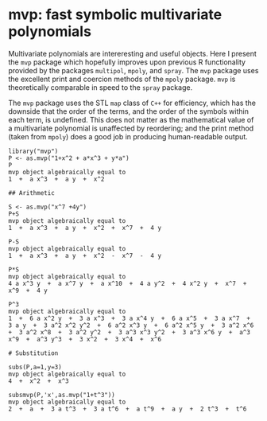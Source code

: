 # mvp: fast symbolic multivariate polynomials

Multivariate polynomials are intereresting and useful objects.  Here I
present the `mvp` package which hopefully improves upon previous R
functionality provided by the packages `multipol`, `mpoly`, and
`spray`.  The `mvp` package uses the excellent print and coercion
methods of the `mpoly` package.  `mvp` is theoretically comparable in
speed to the `spray` package.

The `mvp` package uses the STL `map` class of `C++` for efficiency,
which has the downside that the order of the terms, and the order of
the symbols within each term, is undefined.  This does not matter as
the mathematical value of a multivariate polynomial is unaffected by
reordering; and the print method (taken from `mpoly`) does a good job
in producing human-readable output.


```
library("mvp")
P <- as.mvp("1+x^2 + a*x^3 + y*a")
P
mvp object algebraically equal to
1  +  a x^3  +  a y  +  x^2

## Arithmetic

S <- as.mvp("x^7 +4y")
P+S
mvp object algebraically equal to
1  +  a x^3  +  a y  +  x^2  +  x^7  +  4 y

P-S
mvp object algebraically equal to
1  +  a x^3  +  a y  +  x^2  -  x^7  -  4 y

P*S
mvp object algebraically equal to
4 a x^3 y  +  a x^7 y  +  a x^10  +  4 a y^2  +  4 x^2 y  +  x^7  +  x^9  +  4 y

P^3
mvp object algebraically equal to
1  +  6 a x^2 y  +  3 a x^3  +  3 a x^4 y  +  6 a x^5  +  3 a x^7  +  3 a y  +  3 a^2 x^2 y^2  +  6 a^2 x^3 y  +  6 a^2 x^5 y  +  3 a^2 x^6  +  3 a^2 x^8  +  3 a^2 y^2  +  3 a^3 x^3 y^2  +  3 a^3 x^6 y  +  a^3 x^9  +  a^3 y^3  +  3 x^2  +  3 x^4  +  x^6

# Substitution

subs(P,a=1,y=3)
mvp object algebraically equal to
4  +  x^2  +  x^3

subsmvp(P,'x',as.mvp("1+t^3"))
mvp object algebraically equal to
2  +  a  +  3 a t^3  +  3 a t^6  +  a t^9  +  a y  +  2 t^3  +  t^6


```
